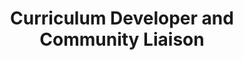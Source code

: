---
name: Florcy Romero
event: December 2018
title: Curriculum Developer and Community Liaison
institution: pgEd in Harvard Medical School
portrait: '/img/florcy-romero.jpeg'
bio:
---
